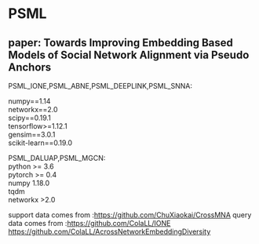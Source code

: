 # PSML
## paper: Towards Improving Embedding Based Models of Social Network Alignment via Pseudo Anchors

PSML_IONE,PSML_ABNE,PSML_DEEPLINK,PSML_SNNA:

numpy==1.14<br>
networkx==2.0<br>
scipy==0.19.1<br>
tensorflow>=1.12.1<br>
gensim==3.0.1<br>
scikit-learn==0.19.0<br>

PSML_DALUAP,PSML_MGCN:<br>
python >= 3.6<br>
pytorch >= 0.4<br>
numpy  1.18.0<br>
tqdm<br>
networkx >2.0<br>

support data comes from :https://github.com/ChuXiaokai/CrossMNA
query data comes from :https://github.com/ColaLL/IONE<br>
                       https://github.com/ColaLL/AcrossNetworkEmbeddingDiversity
